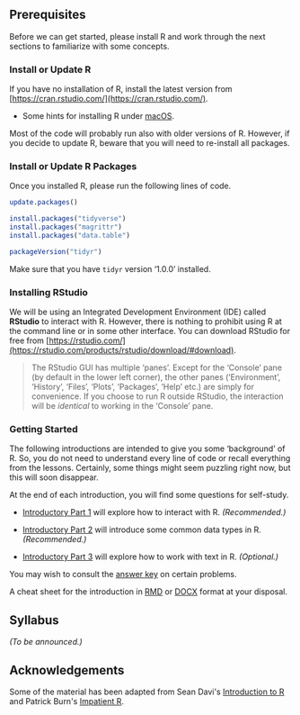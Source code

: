 ## Prerequisites

Before we can get started, please install R and work through the next sections to familiarize with some concepts.

### Install or Update R 

If you have no installation of R, install the latest version from [https://cran.rstudio.com/](https://cran.rstudio.com/). 

* Some hints for installing R under [macOS](misc_notes#installation-under-macos).

Most of the code will probably run also with older versions of R. However, if you decide to update R, beware that  you will need to re-install all packages.

### Install or Update R Packages

Once you installed R, please run the following lines of code.

``` r
update.packages()

install.packages("tidyverse")
install.packages("magrittr")
install.packages("data.table")

packageVersion("tidyr")
```

Make sure that you have `tidyr` version ‘1.0.0’ installed. 

### Installing RStudio

We will be using an Integrated Development Environment (IDE) called **RStudio** to interact with R. However, there is nothing to prohibit using R at the command line or in some other interface. You can download RStudio for free from [https://rstudio.com/](https://rstudio.com/products/rstudio/download/#download).

> The RStudio GUI has multiple ‘panes’. Except for the ‘Console’ pane (by default in the lower left corner), the other panes (‘Environment’, ‘History’, ‘Files’, ‘Plots’, ‘Packages’, ‘Help’ etc.) are simply for convenience. If you choose to run R outside RStudio, the interaction will be _identical_ to working in the ‘Console’ pane.

### Getting Started

The following introductions are intended to give you some ‘background’ of R. So, you do not need to understand every line of code or recall everything from the lessons. Certainly, some things might seem puzzling right now, but this will soon disappear.

At the end of each introduction, you will find some questions for self-study.

* [Introductory Part 1](part_01-basic_interactions.md) will explore how to interact with R. _(Recommended.)_

* [Introductory Part 2](part_02-data_structures.md) will introduce some common data types in R. _(Recommended.)_

* [Introductory Part 3](part_03-working_with_strings.md) will explore how to work with text in R. _(Optional.)_

You may wish to consult the [answer key](answer_key) on certain problems.

A cheat sheet for the introduction in [RMD](part_00-cheat_sheet.Rmd) or [DOCX](part_00-cheat_sheet.docx) format at your disposal.

## Syllabus

_(To be announced.)_

## Acknowledgements

Some of the material has been adapted from Sean Davi's [Introduction to R](https://seandavi.github.io/ITR/index.html) and Patrick Burn's [Impatient R](https://www.burns-stat.com/documents/tutorials/impatient-r/). 
